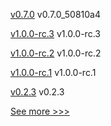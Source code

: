 
[v0.7.0](https://github.com/hyperledger/firefly-ui/releases/tag/v0.7.0) v0.7.0_50810a4

[v1.0.0-rc.3](https://github.com/hyperledger/firefly/releases/tag/v1.0.0-rc.3) v1.0.0-rc.3

[v1.0.0-rc.2](https://github.com/hyperledger/firefly/releases/tag/v1.0.0-rc.2) v1.0.0-rc.2

[v1.0.0-rc.1](https://github.com/hyperledger/firefly/releases/tag/v1.0.0-rc.1) v1.0.0-rc.1

[v0.2.3](https://github.com/hyperledger/firefly-tokens-erc20-erc721/releases/tag/v0.2.3) v0.2.3


[See more >>>](https://start-here.hyperledger.org/releases)
